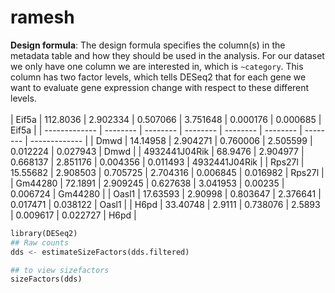 # ramesh
**Design formula**: The design formula specifies the column(s) in the metadata table and how they should be used in the analysis. For our dataset we only have one column we are interested in, which is `~category`. This column has two factor levels, which tells DESeq2 that for each gene we want to evaluate gene expression change with respect to these different levels. <br><br>
| Eif5a         | 112.8036 | 2.902334 | 0.507066 | 3.751648 | 0.000176 | 0.000685 | Eif5a         |
| ------------- | -------- | -------- | -------- | -------- | -------- | -------- | ------------- |
| Dmwd          | 14.14958 | 2.904271 | 0.760006 | 2.505599 | 0.012224 | 0.027943 | Dmwd          |
| 4932441J04Rik | 68.9476  | 2.904977 | 0.668137 | 2.851176 | 0.004356 | 0.011493 | 4932441J04Rik |
| Rps27l        | 15.55682 | 2.908503 | 0.705725 | 2.704316 | 0.006845 | 0.016982 | Rps27l        |
| Gm44280       | 72.1891  | 2.909245 | 0.627638 | 3.041953 | 0.00235  | 0.006724 | Gm44280       |
| Oasl1         | 17.63593 | 2.90998  | 0.803647 | 2.376641 | 0.017471 | 0.038122 | Oasl1         |
| H6pd          | 33.40748 | 2.9111   | 0.738076 | 2.5893   | 0.009617 | 0.022727 | H6pd          |


```python
library(DESeq2)
## Raw counts
dds <- estimateSizeFactors(dds.filtered)

## to view sizefactors
sizeFactors(dds)

```
